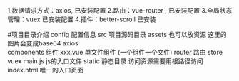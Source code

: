 
1.数据请求方式：axios,   已安装配置
2.路由：vue-router  , 已安装配置
3.全局状态管理：vuex 已安装配置
4.插件：better-scroll 已安装

#项目目录介绍
config  配置信息
src  项目源码目录
   assets  也可以放资源  这里的图片会变成base64
   axios  
   components 组件
        xxx.vue 单文件组件  (一个组件一个文件) 
    router  路由
    store vuex
    main.js   js的入口文件
    static  静态目录  访问资源需要用根路径访问  
index.html  唯一的入口页面     
